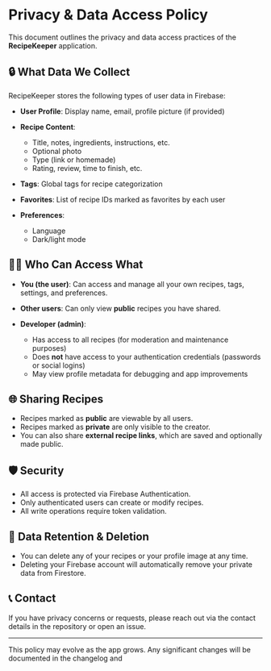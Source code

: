 # Privacy & Data Access Policy

This document outlines the privacy and data access practices of the **RecipeKeeper** application.

## 🔒 What Data We Collect

RecipeKeeper stores the following types of user data in Firebase:

* **User Profile**: Display name, email, profile picture (if provided)
* **Recipe Content**:

  * Title, notes, ingredients, instructions, etc.
  * Optional photo
  * Type (link or homemade)
  * Rating, review, time to finish, etc.
* **Tags**: Global tags for recipe categorization
* **Favorites**: List of recipe IDs marked as favorites by each user
* **Preferences**:

  * Language
  * Dark/light mode

## 🧑‍💻 Who Can Access What

* **You (the user)**: Can access and manage all your own recipes, tags, settings, and preferences.
* **Other users**: Can only view **public** recipes you have shared.
* **Developer (admin)**:

  * Has access to all recipes (for moderation and maintenance purposes)
  * Does **not** have access to your authentication credentials (passwords or social logins)
  * May view profile metadata for debugging and app improvements

## 🌐 Sharing Recipes

* Recipes marked as **public** are viewable by all users.
* Recipes marked as **private** are only visible to the creator.
* You can also share **external recipe links**, which are saved and optionally made public.

## 🛡️ Security

* All access is protected via Firebase Authentication.
* Only authenticated users can create or modify recipes.
* All write operations require token validation.

## 📄 Data Retention & Deletion

* You can delete any of your recipes or your profile image at any time.
* Deleting your Firebase account will automatically remove your private data from Firestore.

## 📞 Contact

If you have privacy concerns or requests, please reach out via the contact details in the repository or open an issue.

---

This policy may evolve as the app grows. Any significant changes will be documented in the changelog and
